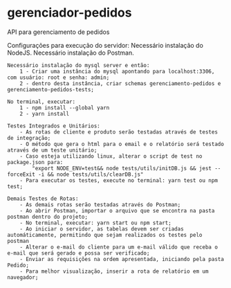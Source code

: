 # gerenciador-pedidos
API para gerenciamento de pedidos

Configurações para execução do servidor:
    Necessário instalação do NodeJS.
    Necessário instalação do Postman.

    Necessário instalação do mysql server e então:
        1 - Criar uma instância do mysql apontando para localhost:3306, com usuário: root e senha: admin;
        2 - dentro desta instância, criar schemas gerenciamento-pedidos e gerenciamento-pedidos-tests;

    No terminal, executar:
        1 - npm install --global yarn
        2 - yarn install

    Testes Integrados e Unitários:
        - As rotas de cliente e produto serão testadas através de testes de integração;
        - O método que gera o html para o email e o relatório será testado através de um teste unitário;
        - Caso esteja utilizando linux, alterar o script de test no package.json para:
            "export NODE_ENV=test&& node tests/utils/initDB.js && jest --forceExit -i && node tests/utils/clearDB.js"
        - Para executar os testes, execute no terminal: yarn test ou npm test;

    Demais Testes de Rotas:
        - As demais rotas serão testadas através do Postman;
        - Ao abrir Postman, importar o arquivo que se encontra na pasta postman dentro do projeto;
        - No terminal, executar: yarn start ou npm start;
        - Ao iniciar o servidor, as tabelas devem ser criadas automáticamente, permitindo que sejam realizados os testes pelo postman
        - Alterar o e-mail do cliente para um e-mail válido que receba o e-mail que será gerado e possa ser verificado;
        - Enviar as requisições na ordem apresentada, iniciando pela pasta Pedido;
        - Para melhor visualização, inserir a rota de relatório em um navegador;
